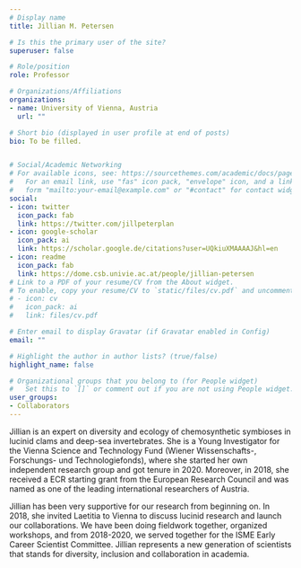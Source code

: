 ```yaml
---
# Display name
title: Jillian M. Petersen

# Is this the primary user of the site?
superuser: false

# Role/position
role: Professor

# Organizations/Affiliations
organizations:
- name: University of Vienna, Austria
  url: ""

# Short bio (displayed in user profile at end of posts)
bio: To be filled.


# Social/Academic Networking
# For available icons, see: https://sourcethemes.com/academic/docs/page-builder/#icons
#   For an email link, use "fas" icon pack, "envelope" icon, and a link in the
#   form "mailto:your-email@example.com" or "#contact" for contact widget.
social:
- icon: twitter
  icon_pack: fab
  link: https://twitter.com/jillpeterplan
- icon: google-scholar
  icon_pack: ai
  link: https://scholar.google.de/citations?user=UQkiuXMAAAAJ&hl=en
- icon: readme
  icon_pack: fab
  link: https://dome.csb.univie.ac.at/people/jillian-petersen
# Link to a PDF of your resume/CV from the About widget.
# To enable, copy your resume/CV to `static/files/cv.pdf` and uncomment the lines below.
# - icon: cv
#   icon_pack: ai
#   link: files/cv.pdf

# Enter email to display Gravatar (if Gravatar enabled in Config)
email: ""

# Highlight the author in author lists? (true/false)
highlight_name: false

# Organizational groups that you belong to (for People widget)
#   Set this to `[]` or comment out if you are not using People widget.
user_groups:
- Collaborators
---
```


Jillian is an expert on diversity and ecology of chemosynthetic symbioses in lucinid clams and deep-sea invertebrates. She is a Young Investigator for the Vienna Science and Technology Fund (Wiener Wissenschafts-, Forschungs- und Technologiefonds), where she started her own independent research group and got tenure in 2020. Moreover, in 2018, she received a ECR starting grant from the European Research Council and was named as one of the leading international researchers of Austria. 

Jillian has been very supportive for our research from beginning on. In 2018, she invited Laetitia to Vienna to discuss lucinid research and launch our collaborations. We have been doing fieldwork together, organized workshops, and from 2018-2020, we served together for the ISME Early Career Scientist Committee. Jillian represents a new generation of scientists that stands for diversity, inclusion and collaboration in academia.
